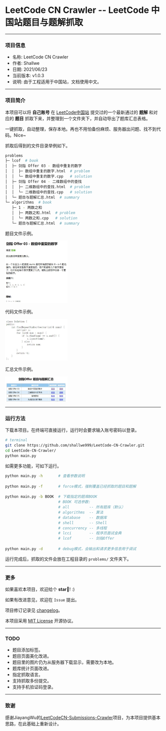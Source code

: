 # LeetCode CN Crawler  --  LeetCode 中国站题目与题解抓取

- - - - - - -  

### 项目信息

- 名称: LeetCode CN Crawler
- 作者: Shallwe
- 日期: 2021/06/23
- 当前版本: v1.0.3
- 说明: 由于工程适用于中国站，文档使用中文。

- - - - - - -  

### 项目简介

本项目可以将 **自己账号** 在 [LeetCode中国站](https://leetcode-cn.com/) 提交过的一个最新通过的 **题解** 和对应的 **题目** 抓取下来，并整理到一个文件夹下，并自动导出了题库汇总表格。

一键抓取，自动整理，保存本地。再也不用怕备份麻烦、服务器出问题、找不到代码。Nice~

抓取后得到的文件目录举例如下。

```sh
problems
├─ lcof  # book
│  ├─ 剑指 Offer 03 - 数组中重复的数字
│  │  ├─ 数组中重复的数字.html  # problem
│  │  └─ 数组中重复的数字.cpp   # solution
│  ├─ 剑指 Offer 04 - 二维数组中的查找
│  │  ├─ 二维数组中的查找.html  # problem
│  │  └─ 二维数组中的查找.cpp   # solution
│  └─ 题目与题解汇总.html  # summary
└─ algorithms  # book
   ├─ 1 - 两数之和
   │  ├─ 两数之和.html  # problem
   │  └─ 两数之和.cpp   # solution
   └─ 题目与题解汇总.html  # summary
```

题目文件示例。

<img src="./doc/demo_problem.jpg" width="40%" align="bottom" />

代码文件示例。

<img src="./doc/demo_solution.jpg" width="40%" align="bottom" />

汇总文件示例。

<img src="./doc/demo_summary.jpg" width="40%" align="bottom" />

- - - - - - -  

### 运行方法

下载本项目。在终端可直接运行，运行时会要求输入账号密码以登录。

```sh
# terminal
git clone https://github.com/shallwe999/LeetCode-CN-Crawler.git
cd LeetCode-CN-Crawler/
python main.py
```

如需更多功能，可如下运行。

```sh
python main.py -h       # 查看参数说明

python main.py -f       # force模式，强制覆盖已经抓取的题目和题解

python main.py -b BOOK  # 下载指定的题库BOOK
                        # BOOK 可选参数:
                        # all         -- 所有题库（默认）
                        # algorithms  -- 算法
                        # database    -- 数据库
                        # shell       -- Shell
                        # concurrency -- 多线程
                        # lcci        -- 程序员面试金典
                        # lcof        -- 剑指Offer

python main.py -d       # debug模式，会输出和请求更多信息用于调试

```

运行完成后，抓取的文件会放在工程目录的 `problems/` 文件夹下。

- - - - - - -  

### 更多

如果喜欢本项目，欢迎给个 **star**:star2:! :)

如果有改进意见，欢迎在 `Issue` 提出。

项目修订记录见 [changelog](./doc/changelog.md)。

本项目采用 [MIT License](./LICENSE) 开源协议。

- - - - - - -  

### TODO

- 题目添加标签。
- 题目页面美化改进。
- 题目里的图片仍为从服务器下载显示，需要改为本地。
- 题库统计页面改进。
- 指定抓取语言。
- 支持抓取多份提交。
- 支持手机验证码登录。

- - - - - - -  

### 致谢

感谢JiayangWu的[LeetCodeCN-Submissions-Crawler](https://github.com/JiayangWu/LeetCodeCN-Submissions-Crawler)项目，为本项目提供基本思路，在此基础上重新设计。
